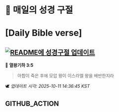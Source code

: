 # 🙏 매일의 성경 구절
# [Daily Bible verse]
## [![README에 성경구절 업데이트](https://github.com/DONGSUKA/first_test/actions/workflows/update-readme-bible.yml/badge.svg)](https://github.com/DONGSUKA/first_test/actions/workflows/update-readme-bible.yml)
<!-- START_BIBLE_VERSE -->
📖 **열왕기하 3:5**
> 아합이 죽은 후에 모압 왕이 이스라엘 왕을 배반한지라

🕊️ _업데이트 시각: 2025-10-11 14:36:45 KST_
  <!-- END_BIBLE_VERSE -->
## GITHUB_ACTION
